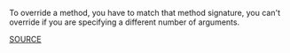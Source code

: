 To override a method, you have to match that method signature, you can't override if you are specifying a different number of arguments.

[SOURCE](http://pylint-messages.wikidot.com/messages:W0221)
